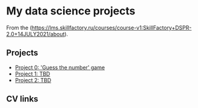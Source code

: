 # My data science projects

From the (https://lms.skillfactory.ru/courses/course-v1:SkillFactory+DSPR-2.0+14JULY2021/about).

## Projects
* [Project 0: 'Guess the number' game](https://github.com/akuratere/sf_ds)
* [Project 1: TBD](-----)
* [Project 2: TBD](-----)

## CV links
